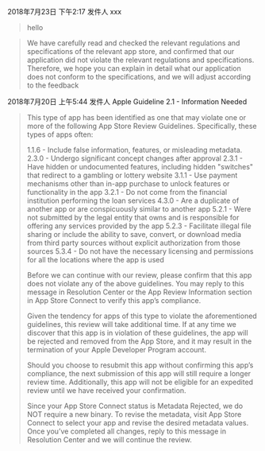 2018年7月23日 下午2:17
发件人 xxx
> hello

> We have carefully read and checked the relevant regulations and specifications of the relevant app store, and confirmed that our application did not violate the relevant regulations and specifications. Therefore, we hope you can explain in detail what our application does not conform to the specifications, and we will adjust according to the feedback


2018年7月20日 上午5:44
发件人 Apple
Guideline 2.1 - Information Needed


> This type of app has been identified as one that may violate one or more of the following App Store Review Guidelines. Specifically, these types of apps often:
> 
> 1.1.6 - Include false information, features, or misleading metadata.
> 2.3.0 - Undergo significant concept changes after approval
> 2.3.1 - Have hidden or undocumented features, including hidden "switches" that redirect to a gambling or lottery website
> 3.1.1 - Use payment mechanisms other than in-app purchase to unlock features or functionality in the app
> 3.2.1 - Do not come from the financial institution performing the loan services
> 4.3.0 - Are a duplicate of another app or are conspicuously similar to another app
> 5.2.1 - Were not submitted by the legal entity that owns and is responsible for offering any services provided by the app
> 5.2.3 - Facilitate illegal file sharing or include the ability to save, convert, or download media from third party sources without explicit authorization from those sources
> 5.3.4 - Do not have the necessary licensing and permissions for all the locations where the app is used
> 
> Before we can continue with our review, please confirm that this app does not violate any of the above guidelines. You may reply to this message in Resolution Center or the App Review Information section in App Store Connect to verify this app’s compliance. 
> 
> Given the tendency for apps of this type to violate the aforementioned guidelines, this review will take additional time. If at any time we discover that this app is in violation of these guidelines, the app will be rejected and removed from the App Store, and it may result in the termination of your Apple Developer Program account.
> 
> Should you choose to resubmit this app without confirming this app’s compliance, the next submission of this app will still require a longer review time. Additionally, this app will not be eligible for an expedited review until we have received your confirmation.
> 
> 
> 
> Since your App Store Connect status is Metadata Rejected, we do NOT require a new binary. To revise the metadata, visit App Store Connect to select your app and revise the desired metadata values. Once you’ve completed all changes, reply to this message in Resolution Center and we will continue the review.

